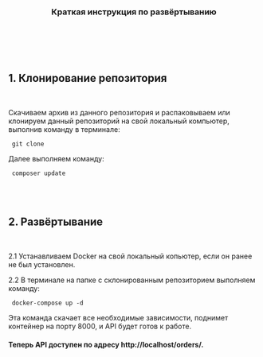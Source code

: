 <p align="center">
    <h3 align="center">Краткая инструкция по развёртыванию</h3>
    <br>
    <br>
</p>

<p>
<br>
<h2>1. Клонирование репозитория</h2>
<br>
    <p> Скачиваем архив из данного репозитория и распаковываем или клонируем данный репозиторий на свой локальный компьютер, выполнив команду в терминале:
        <p><code> git clone </code></p>
        <p>Далее выполняем команду:</p>
        <p><code> composer update </code></p>
    </p>
<br>
<br>
<h2>2. Развёртывание</h2>
<br>
    <p> 2.1 Устанавливаем Docker на свой локальный копьютер, если он ранее не был установлен.</p>
    <p> 2.2 В терминале на папке с склонированным репозиторием выполняем команду:
        <p><code> docker-compose up -d </code></p>       
        Эта команда скачает все необходимые зависимости, поднимет контейнер на порту 8000, и API будет готов к работе.
    </p>
    <h4> Теперь API доступен по адресу http://localhost/orders/.</h4>
<br>
<br>
